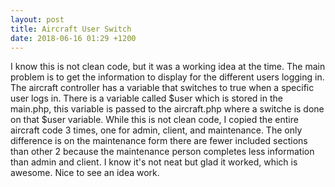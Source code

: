 ```yaml
---
layout: post
title: Aircraft User Switch
date: 2018-06-16 01:29 +1200
---
```


I know this is not clean code, but it was a working idea at the time. The main problem is to get the information to display for the different users logging in. The aircraft controller has a variable that switches to true when a specific user logs in. There is a variable called $user which is stored in the main.php, this variable is passed to the aircraft.php where a switche is done on that $user variable. While this is not clean code, I copied the entire aircraft code 3 times, one for admin, client, and maintenance. The only difference is on the maintenance form there are fewer included sections than other 2 because the maintenance person completes less information than admin and client. I know it's not neat but glad it worked, which is awesome. Nice to see an idea work.      